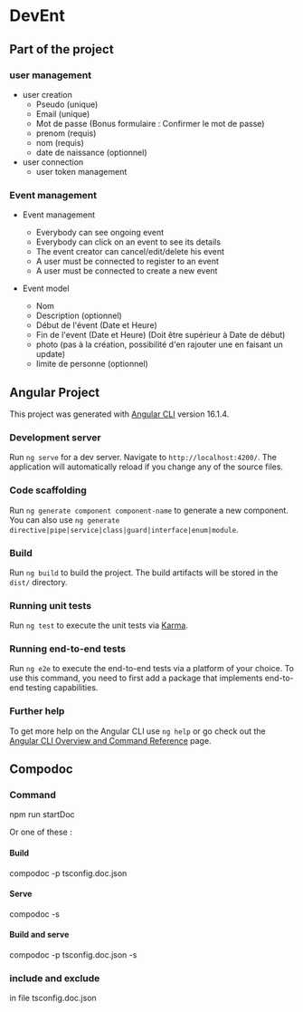 # DevEnt

## Part of the project

### user management

- user creation
  - Pseudo (unique)
  - Email (unique)
  - Mot de passe (Bonus formulaire : Confirmer le mot de passe)
  - prenom (requis)
  - nom (requis)
  - date de naissance (optionnel)
- user connection
  - user token management

### Event management

- Event management

  - Everybody can see ongoing event
  - Everybody can click on an event to see its details
  - The event creator can cancel/edit/delete his event
  - A user must be connected to register to an event
  - A user must be connected to create a new event

- Event model
  - Nom
  - Description (optionnel)
  - Début de l'évent (Date et Heure)
  - Fin de l'event (Date et Heure) (Doit être supérieur à Date de début)
  - photo (pas à la création, possibilité d'en rajouter une en faisant un update)
  - limite de personne (optionnel)

## Angular Project

This project was generated with [Angular CLI](https://github.com/angular/angular-cli) version 16.1.4.

### Development server

Run `ng serve` for a dev server. Navigate to `http://localhost:4200/`. The application will automatically reload if you change any of the source files.

### Code scaffolding

Run `ng generate component component-name` to generate a new component. You can also use `ng generate directive|pipe|service|class|guard|interface|enum|module`.

### Build

Run `ng build` to build the project. The build artifacts will be stored in the `dist/` directory.

### Running unit tests

Run `ng test` to execute the unit tests via [Karma](https://karma-runner.github.io).

### Running end-to-end tests

Run `ng e2e` to execute the end-to-end tests via a platform of your choice. To use this command, you need to first add a package that implements end-to-end testing capabilities.

### Further help

To get more help on the Angular CLI use `ng help` or go check out the [Angular CLI Overview and Command Reference](https://angular.io/cli) page.

## Compodoc

### Command

npm run startDoc

Or one of these :

#### Build

compodoc -p tsconfig.doc.json

#### Serve

compodoc -s

#### Build and serve

compodoc -p tsconfig.doc.json -s

### include and exclude

in file tsconfig.doc.json
